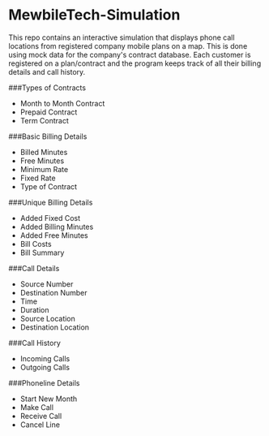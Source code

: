 # MewbileTech-Simulation
 
This repo contains an interactive simulation that displays phone call locations from registered company mobile plans on a map. This is done using mock data for the company's contract database. Each customer is registered on a plan/contract and the program keeps track of all their billing details and call history.

###Types of Contracts

 - Month to Month Contract
 - Prepaid Contract
 - Term Contract
 
###Basic Billing Details
 
 - Billed Minutes
 - Free Minutes
 - Minimum Rate
 - Fixed Rate
 - Type of Contract
  
###Unique Billing Details
 
 - Added Fixed Cost
 - Added Billing Minutes
 - Added Free Minutes
 - Bill Costs
 - Bill Summary
 
###Call Details

 - Source Number
 - Destination Number
 - Time
 - Duration
 - Source Location
 - Destination Location

###Call History

 - Incoming Calls
 - Outgoing Calls

###Phoneline Details

 - Start New Month
 - Make Call
 - Receive Call
 - Cancel Line
 
  
